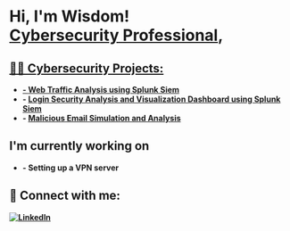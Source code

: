 <h1>Hi, I'm Wisdom! <br/><a href="https://www.linkedin.com/in/wisdomaj/">Cybersecurity Professional</a>, <a href="https://www.linkedin.com/in/wisdomaj/"> </h1>

<h2>👨‍💻 Cybersecurity Projects:</h2>

- <b> - [Web Traffic Analysis using Splunk Siem](https://github.com/WisdomAjoku7/Web-Traffic-Analysis-using-Splunk-Siem) </b>
- <b> - [Login Security  Analysis and Visualization Dashboard using Splunk Siem](https://github.com/WisdomAjoku7/Login-Analysis-and-Visualization-Dashboard-using-Splunk-Siem) </b>
- <b> - [Malicious Email Simulation and Analysis](https://github.com/WisdomAjoku7/Malicious-Email-Simulation)
<h2>I'm currently working on </h2>

- <b> - Setting up a VPN server </b>

<h2> 🤳 Connect with me:</h2>

[![LinkedIn](https://img.shields.io/badge/LinkedIn-0077B5?style=flat-square&logo=linkedin&logoColor=white)](https://linkedin.com/in/wisdomaj)

